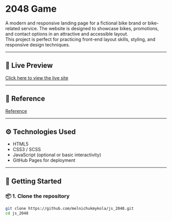 # 2048 Game

A modern and responsive landing page for a fictional bike brand or bike-related service. The website is designed to showcase bikes, promotions, and contact options in an attractive and accessible layout.  
This project is perfect for practicing front-end layout skills, styling, and responsive design techniques.

---

## 🔗 Live Preview

[Click here to view the live site](https://melnichukmykola.github.io/js_2048)

---

## 🎨 Reference

[Reference](https://play2048.co/)

---

## ⚙️ Technologies Used

- HTML5
- CSS3 / SCSS
- JavaScript (optional or basic interactivity)
- GitHub Pages for deployment

---

## 🚀 Getting Started

### 📦 1. Clone the repository

```bash
git clone https://github.com/melnichukmykola/js_2048.git
cd js_2048
```
